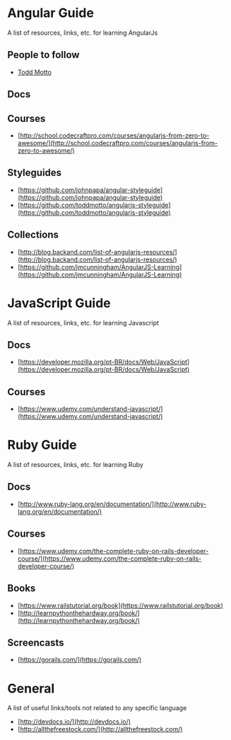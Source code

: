 # Angular Guide
A list of resources, links, etc. for learning AngularJs

## People to follow
* [Todd Motto](http://toddmotto.com/)

## Docs

## Courses
* [http://school.codecraftpro.com/courses/angularjs-from-zero-to-awesome/](http://school.codecraftpro.com/courses/angularjs-from-zero-to-awesome/)

## Styleguides
* [https://github.com/johnpapa/angular-styleguide](https://github.com/johnpapa/angular-styleguide)
* [https://github.com/toddmotto/angularjs-styleguide](https://github.com/toddmotto/angularjs-styleguide)

## Collections
* [http://blog.backand.com/list-of-angularjs-resources/](http://blog.backand.com/list-of-angularjs-resources/)
* [https://github.com/jmcunningham/AngularJS-Learning](https://github.com/jmcunningham/AngularJS-Learning)

# JavaScript Guide
A list of resources, links, etc. for learning Javascript

## Docs
* [https://developer.mozilla.org/pt-BR/docs/Web/JavaScript](https://developer.mozilla.org/pt-BR/docs/Web/JavaScript)

## Courses
* [https://www.udemy.com/understand-javascript/](https://www.udemy.com/understand-javascript/)

# Ruby Guide
A list of resources, links, etc. for learning Ruby

## Docs
* [http://www.ruby-lang.org/en/documentation/](http://www.ruby-lang.org/en/documentation/)

## Courses
* [https://www.udemy.com/the-complete-ruby-on-rails-developer-course/](https://www.udemy.com/the-complete-ruby-on-rails-developer-course/)

## Books
* [https://www.railstutorial.org/book](https://www.railstutorial.org/book)
* [http://learnpythonthehardway.org/book/](http://learnpythonthehardway.org/book/)

## Screencasts
* [https://gorails.com/](https://gorails.com/)

# General
A list of useful links/tools not related to any specific language
* [http://devdocs.io/](http://devdocs.io/)
* [http://allthefreestock.com/](http://allthefreestock.com/)